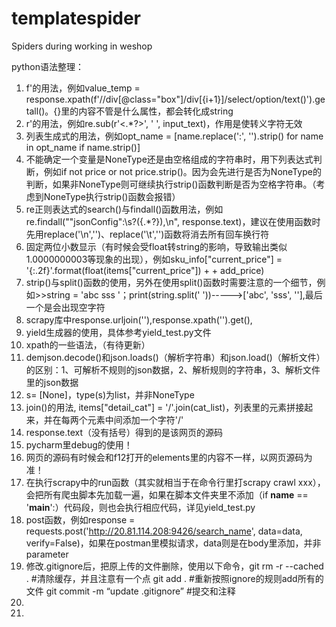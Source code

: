 # templatespider
Spiders during working in weshop

python语法整理：
1. f'的用法，例如value_temp = response.xpath(f'//div[@class="box"]/div[{i+1}]/select/option/text()').getall()。{}里的内容不管是什么属性，都会转化成string
2. r'的用法，例如re.sub(r'<.*?>', ' ', input_text)，作用是使转义字符无效
3. 列表生成式的用法，例如opt_name = [name.replace(':', '').strip() for name in opt_name if name.strip()]
4. 不能确定一个变量是NoneType还是由空格组成的字符串时，用下列表达式判断，例如if not price or not price.strip()。因为会先进行是否为NoneType的判断，如果非NoneType则可继续执行strip()函数判断是否为空格字符串。（考虑到NoneType执行strip()函数会报错）
5. re正则表达式的search()与findall()函数用法，例如re.findall("\"jsonConfig\":\s?(\{.*?\}),\n", response.text)，建议在使用函数时先用replace('\n','')、replace('\t','')函数将消去所有回车换行符
6. 固定两位小数显示（有时候会受float转string的影响，导致输出类似1.0000000003等现象的出现），例如sku_info["current_price"] = '{:.2f}'.format(float(items["current_price"]) + + add_price)
7. strip()与split()函数的使用，另外在使用split()函数时需要注意的一个细节，例如>>string = 'abc sss '；print(string.split(' '))----->['abc', 'sss', ''],最后一个是会出现空字符
8. scrapy库中response.urljoin(''),response.xpath('').get(),
9. yield生成器的使用，具体参考yield_test.py文件
10. xpath的一些语法，（有待更新）
11. demjson.decode()和json.loads()（解析字符串）和json.load()（解析文件）的区别：1、可解析不规则的json数据，2、解析规则的字符串，3、解析文件里的json数据
12. s= [None]，type(s)为list，并非NoneType
13. join()的用法, items["detail_cat"] = '/'.join(cat_list)，列表里的元素拼接起来，并在每两个元素中间添加一个字符'/'
14. response.text（没有括号）得到的是该网页的源码
15. pycharm里debug的使用！
16. 网页的源码有时候会和f12打开的elements里的内容不一样，以网页源码为准！
17. 在执行scrapy中的run函数（其实就相当于在命令行里打scrapy crawl xxx），会把所有爬虫脚本先加载一遍，如果在脚本文件夹里不添加（if __name__ == '__main__':）代码段，则也会执行相应代码，详见yield_test.py
18. post函数，例如response = requests.post('http://20.81.114.208:9426/search_name', data=data, verify=False)，如果在postman里模拟请求，data则是在body里添加，并非parameter
19. 修改.gitignore后，把原上传的文件删除，使用以下命令，git rm -r --cached . #清除缓存，并且注意有一个点 git add . #重新按照ignore的规则add所有的文件 git commit -m “update .gitignore” #提交和注释
20. 
21. 











